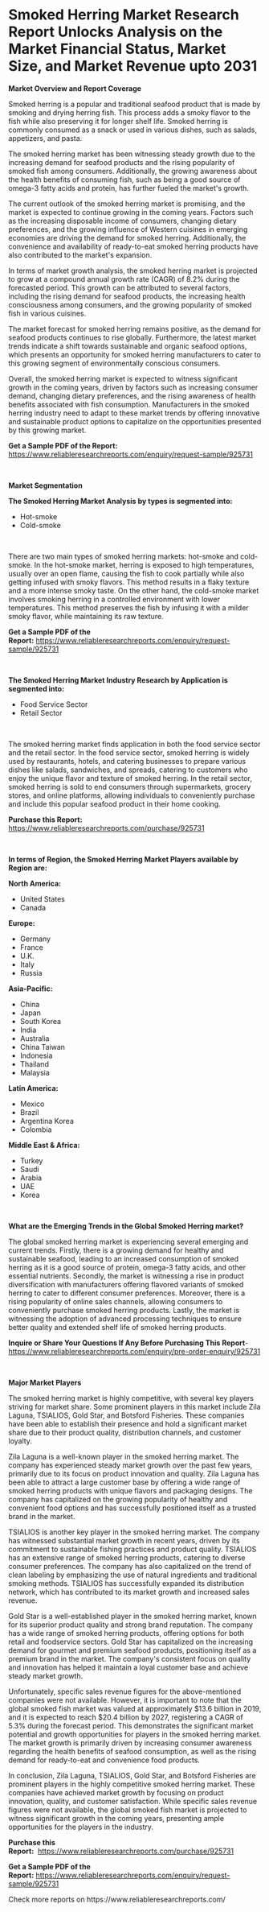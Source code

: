 <p><h1>Smoked Herring Market Research Report Unlocks Analysis on the Market Financial Status, Market Size, and Market Revenue upto 2031</h1></p><p><strong>Market Overview and Report Coverage</strong></p>
<p><p>Smoked herring is a popular and traditional seafood product that is made by smoking and drying herring fish. This process adds a smoky flavor to the fish while also preserving it for longer shelf life. Smoked herring is commonly consumed as a snack or used in various dishes, such as salads, appetizers, and pasta.</p><p>The smoked herring market has been witnessing steady growth due to the increasing demand for seafood products and the rising popularity of smoked fish among consumers. Additionally, the growing awareness about the health benefits of consuming fish, such as being a good source of omega-3 fatty acids and protein, has further fueled the market's growth.</p><p>The current outlook of the smoked herring market is promising, and the market is expected to continue growing in the coming years. Factors such as the increasing disposable income of consumers, changing dietary preferences, and the growing influence of Western cuisines in emerging economies are driving the demand for smoked herring. Additionally, the convenience and availability of ready-to-eat smoked herring products have also contributed to the market's expansion.</p><p>In terms of market growth analysis, the smoked herring market is projected to grow at a compound annual growth rate (CAGR) of 8.2% during the forecasted period. This growth can be attributed to several factors, including the rising demand for seafood products, the increasing health consciousness among consumers, and the growing popularity of smoked fish in various cuisines.</p><p>The market forecast for smoked herring remains positive, as the demand for seafood products continues to rise globally. Furthermore, the latest market trends indicate a shift towards sustainable and organic seafood options, which presents an opportunity for smoked herring manufacturers to cater to this growing segment of environmentally conscious consumers.</p><p>Overall, the smoked herring market is expected to witness significant growth in the coming years, driven by factors such as increasing consumer demand, changing dietary preferences, and the rising awareness of health benefits associated with fish consumption. Manufacturers in the smoked herring industry need to adapt to these market trends by offering innovative and sustainable product options to capitalize on the opportunities presented by this growing market.</p></p>
<p><strong>Get a Sample PDF of the Report:</strong> <a href="https://www.reliableresearchreports.com/enquiry/request-sample/925731">https://www.reliableresearchreports.com/enquiry/request-sample/925731</a></p>
<p>&nbsp;</p>
<p><strong>Market Segmentation</strong></p>
<p><strong>The Smoked Herring Market Analysis by types is segmented into:</strong></p>
<p><ul><li>Hot-smoke</li><li>Cold-smoke</li></ul></p>
<p>&nbsp;</p>
<p><p>There are two main types of smoked herring markets: hot-smoke and cold-smoke. In the hot-smoke market, herring is exposed to high temperatures, usually over an open flame, causing the fish to cook partially while also getting infused with smoky flavors. This method results in a flaky texture and a more intense smoky taste. On the other hand, the cold-smoke market involves smoking herring in a controlled environment with lower temperatures. This method preserves the fish by infusing it with a milder smoky flavor, while maintaining its raw texture.</p></p>
<p><strong>Get a Sample PDF of the Report:</strong>&nbsp;<a href="https://www.reliableresearchreports.com/enquiry/request-sample/925731">https://www.reliableresearchreports.com/enquiry/request-sample/925731</a></p>
<p>&nbsp;</p>
<p><strong>The Smoked Herring Market Industry Research by Application is segmented into:</strong></p>
<p><ul><li>Food Service Sector</li><li>Retail Sector</li></ul></p>
<p>&nbsp;</p>
<p><p>The smoked herring market finds application in both the food service sector and the retail sector. In the food service sector, smoked herring is widely used by restaurants, hotels, and catering businesses to prepare various dishes like salads, sandwiches, and spreads, catering to customers who enjoy the unique flavor and texture of smoked herring. In the retail sector, smoked herring is sold to end consumers through supermarkets, grocery stores, and online platforms, allowing individuals to conveniently purchase and include this popular seafood product in their home cooking.</p></p>
<p><strong>Purchase this Report:</strong>&nbsp; <a href="https://www.reliableresearchreports.com/purchase/925731">https://www.reliableresearchreports.com/purchase/925731</a></p>
<p>&nbsp;</p>
<p><strong>In terms of Region, the Smoked Herring Market Players available by Region are:</strong></p>
<p>
    <p> <strong> North America: </strong>
        <ul>
            <li>United States</li>
            <li>Canada</li>
        </ul>
        </p> 
    <p> <strong> Europe: </strong>
        <ul>
            <li>Germany</li>
            <li>France</li>
            <li>U.K.</li>
            <li>Italy</li>
            <li>Russia</li>
        </ul>
        </p> 
    <p> <strong> Asia-Pacific: </strong>
        <ul>
            <li>China</li>
            <li>Japan</li>
            <li>South Korea</li>
            <li>India</li>
            <li>Australia</li>
            <li>China Taiwan</li>
            <li>Indonesia</li>
            <li>Thailand</li>
            <li>Malaysia</li>
        </ul>
        </p> 
    <p> <strong> Latin America: </strong>
        <ul>
            <li>Mexico</li>
            <li>Brazil</li>
            <li>Argentina Korea</li>
            <li>Colombia</li>
        </ul>
        </p> 
    <p> <strong> Middle East & Africa: </strong>
        <ul>
            <li>Turkey</li>
            <li>Saudi</li>
            <li>Arabia</li>
            <li>UAE</li>
            <li>Korea</li>
        </ul>
    </p>
    </p>
<p>&nbsp;</p>
<p><strong>What are the Emerging Trends in the Global Smoked Herring market?</strong></p>
<p><p>The global smoked herring market is experiencing several emerging and current trends. Firstly, there is a growing demand for healthy and sustainable seafood, leading to an increased consumption of smoked herring as it is a good source of protein, omega-3 fatty acids, and other essential nutrients. Secondly, the market is witnessing a rise in product diversification with manufacturers offering flavored variants of smoked herring to cater to different consumer preferences. Moreover, there is a rising popularity of online sales channels, allowing consumers to conveniently purchase smoked herring products. Lastly, the market is witnessing the adoption of advanced processing techniques to ensure better quality and extended shelf life of smoked herring products.</p></p>
<p><strong>Inquire or Share Your Questions If Any Before Purchasing This Report</strong>- <a href="https://www.reliableresearchreports.com/enquiry/pre-order-enquiry/925731">https://www.reliableresearchreports.com/enquiry/pre-order-enquiry/925731</a></p>
<p>&nbsp;</p>
<p><strong>Major Market Players</strong></p>
<p><p>The smoked herring market is highly competitive, with several key players striving for market share. Some prominent players in this market include Zila Laguna, TSIALIOS, Gold Star, and Botsford Fisheries. These companies have been able to establish their presence and hold a significant market share due to their product quality, distribution channels, and customer loyalty.</p><p>Zila Laguna is a well-known player in the smoked herring market. The company has experienced steady market growth over the past few years, primarily due to its focus on product innovation and quality. Zila Laguna has been able to attract a large customer base by offering a wide range of smoked herring products with unique flavors and packaging designs. The company has capitalized on the growing popularity of healthy and convenient food options and has successfully positioned itself as a trusted brand in the market.</p><p>TSIALIOS is another key player in the smoked herring market. The company has witnessed substantial market growth in recent years, driven by its commitment to sustainable fishing practices and product quality. TSIALIOS has an extensive range of smoked herring products, catering to diverse consumer preferences. The company has also capitalized on the trend of clean labeling by emphasizing the use of natural ingredients and traditional smoking methods. TSIALIOS has successfully expanded its distribution network, which has contributed to its market growth and increased sales revenue.</p><p>Gold Star is a well-established player in the smoked herring market, known for its superior product quality and strong brand reputation. The company has a wide range of smoked herring products, offering options for both retail and foodservice sectors. Gold Star has capitalized on the increasing demand for gourmet and premium seafood products, positioning itself as a premium brand in the market. The company's consistent focus on quality and innovation has helped it maintain a loyal customer base and achieve steady market growth.</p><p>Unfortunately, specific sales revenue figures for the above-mentioned companies were not available. However, it is important to note that the global smoked fish market was valued at approximately $13.6 billion in 2019, and it is expected to reach $20.4 billion by 2027, registering a CAGR of 5.3% during the forecast period. This demonstrates the significant market potential and growth opportunities for players in the smoked herring market. The market growth is primarily driven by increasing consumer awareness regarding the health benefits of seafood consumption, as well as the rising demand for ready-to-eat and convenience food products.</p><p>In conclusion, Zila Laguna, TSIALIOS, Gold Star, and Botsford Fisheries are prominent players in the highly competitive smoked herring market. These companies have achieved market growth by focusing on product innovation, quality, and customer satisfaction. While specific sales revenue figures were not available, the global smoked fish market is projected to witness significant growth in the coming years, presenting ample opportunities for the players in the industry.</p></p>
<p><strong>Purchase this Report:</strong>&nbsp;&nbsp;<a href="https://www.reliableresearchreports.com/purchase/925731">https://www.reliableresearchreports.com/purchase/925731</a></p>
<p></p>
<p><strong>Get a Sample PDF of the Report:</strong>&nbsp;<a href="https://www.reliableresearchreports.com/enquiry/request-sample/925731">https://www.reliableresearchreports.com/enquiry/request-sample/925731</a></p>
<p>Check more reports on https://www.reliableresearchreports.com/</p>